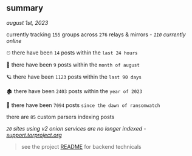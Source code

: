 
## summary
_august 1st, 2023_

currently tracking `155` groups across `276` relays & mirrors - _`110` currently online_

⏲ there have been `14` posts within the `last 24 hours`

🦈 there have been `9` posts within the `month of august`

🪐 there have been `1123` posts within the `last 90 days`

🏚 there have been `2403` posts within the `year of 2023`

🦕 there have been `7094` posts `since the dawn of ransomwatch`

there are `85` custom parsers indexing posts

_`20` sites using v2 onion services are no longer indexed - [support.torproject.org](https://support.torproject.org/onionservices/v2-deprecation/)_

> see the project [README](https://github.com/joshhighet/ransomwatch#ransomwatch--) for backend technicals
